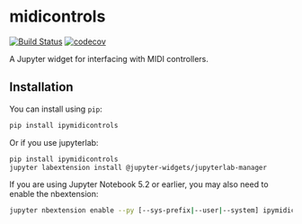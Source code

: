 
# midicontrols

[![Build Status](https://travis-ci.org/jupyter-widgets/midicontrols.svg?branch=master)](https://travis-ci.org/jupyter-widgets/ipymidicontrols)
[![codecov](https://codecov.io/gh/jupyter-widgets/midicontrols/branch/master/graph/badge.svg)](https://codecov.io/gh/jupyter-widgets/midicontrols)


A Jupyter widget for interfacing with MIDI controllers.

## Installation

You can install using `pip`:

```bash
pip install ipymidicontrols
```

Or if you use jupyterlab:

```bash
pip install ipymidicontrols
jupyter labextension install @jupyter-widgets/jupyterlab-manager
```

If you are using Jupyter Notebook 5.2 or earlier, you may also need to enable
the nbextension:
```bash
jupyter nbextension enable --py [--sys-prefix|--user|--system] ipymidicontrols
```
